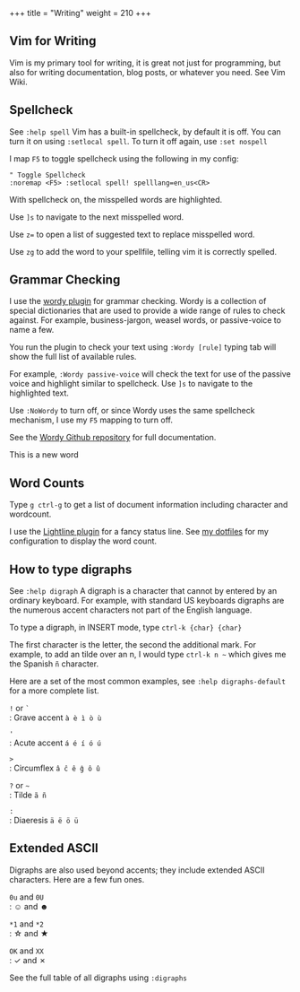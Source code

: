 +++
title = "Writing"
weight = 210
+++

## Vim for Writing

Vim is my primary tool for writing, it is great not just for programming, but also for writing documentation, blog posts, or whatever you need. See Vim Wiki.

## Spellcheck

See `:help spell` Vim has a built-in spellcheck, by default it is off. You can turn it on using `:setlocal spell`. To turn it off again, use `:set nospell`

I map `F5` to toggle spellcheck using the following in my config:

```
" Toggle Spellcheck
:noremap <F5> :setlocal spell! spelllang=en_us<CR>
```

With spellcheck on, the misspelled words are highlighted.

Use `]s` to navigate to the next misspelled word.

Use `z=` to open a list of suggested text to replace misspelled word.

Use `zg` to add the word to your spellfile, telling vim it is correctly spelled.

## Grammar Checking

I use the [wordy plugin](https://github.com/reedes/vim-wordy) for grammar checking. Wordy is a collection of special dictionaries that are used to provide a wide range of rules to check against. For example, business-jargon, weasel words, or passive-voice to name a few.

You run the plugin to check your text using `:Wordy [rule]` typing tab will show the full list of available rules.

For example, `:Wordy passive-voice` will check the text for use of the passive voice and highlight similar to spellcheck. Use `]s` to navigate to the highlighted text.

Use `:NoWordy` to turn off, or since Wordy uses the same spellcheck mechanism, I use my `F5` mapping to turn off.

See the [Wordy Github repository](https://github.com/reedes/vim-wordy) for full documentation.

This is a new word

## Word Counts

Type `g ctrl-g` to get a list of document information including character and wordcount.

I use the [Lightline plugin](https://github.com/itchyny/lightline.vim) for a fancy status line. See [my dotfiles](https://github.com/mkaz/dotfiles/blob/master/rcfiles/.vimrc) for my configuration to display the word count.

## How to type digraphs

See `:help digraph` A digraph is a character that cannot by entered by an ordinary keyboard. For example, with standard US keyboards digraphs are the numerous accent characters not part of the English language.

To type a digraph, in INSERT mode, type `ctrl-k {char} {char}`

The first character is the letter, the second the additional mark. For example, to add an tilde over an n, I would type `ctrl-k n ~` which gives me the Spanish `ñ` character.

Here are a set of the most common examples, see `:help digraphs-default` for a more complete list.

`!` or `` ` ``  
: Grave accent `à è ì ò ù`

`'`  
: Acute accent `á é í ó ú`

`>`  
: Circumflex `â ĉ ê ĝ ô û`

`?` or `~`  
: Tilde `ã ñ`

`:`  
: Diaeresis `ä ë ö ü`

## Extended ASCII

Digraphs are also used beyond accents; they include extended ASCII characters. Here are a few fun ones.

`0u` and `0U`  
: ☺ and ☻

`*1` and `*2`  
: ☆ and ★

`OK` and `XX`  
: ✓ and ✗

See the full table of all digraphs using `:digraphs`
